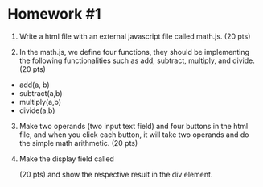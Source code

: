 # Homework #1

1. Write a html file with an external javascript file called math.js. (20 pts)

2. In the math.js, we define four functions, they should be implementing the following
functionalities such as add, subtract, multiply, and divide. (20 pts)

* add(a, b)
* subtract(a,b)
* multiply(a,b)
* divide(a,b)

3. Make two operands (two input text field) and four buttons in the html file, and when you click each button,
it will take two operands and do the simple math arithmetic. (20 pts)

4. Make the display field called <div id="result"></div> (20 pts)
and show the respective result in the div element.